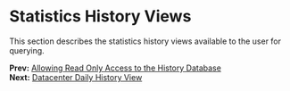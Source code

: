 # Statistics History Views

This section describes the statistics history views available to the user for querying.

**Prev:** [Allowing Read Only Access to the History Database](../Allowing_Read_Only_Access_to_the_History_Database) <br>
**Next:** [Datacenter Daily History View](../Datacenter_daily_history_view)
